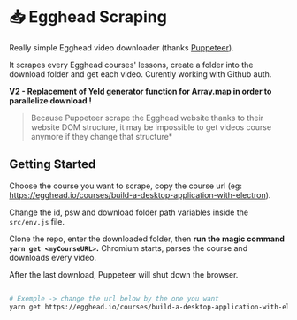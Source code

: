 # 📥 Egghead Scraping

Really simple Egghead video downloader (thanks [Puppeteer](https://pptr.dev/)).

It scrapes every Egghead courses' lessons, create a folder into the download folder and get each video.
Curently working with Github auth.

**V2 - Replacement of Yeld generator function for Array.map in order to parallelize download !**

> Because Puppeteer scrape the Egghead website thanks to their website DOM structure, it may be impossible to get videos course anymore if they change that structure*

## Getting Started

Choose the course you want to scrape, copy the course url (eg: https://egghead.io/courses/build-a-desktop-application-with-electron).

Change the id, psw and download folder path variables inside the `src/env.js` file.

Clone the repo, enter the downloaded folder, then **run the magic command `yarn get <myCourseURL>`.** Chromium starts, parses the course and downloads every video.

After the last download, Puppeteer will shut down the browser.

```bash

# Exemple -> change the url below by the one you want
yarn get https://egghead.io/courses/build-a-desktop-application-with-electron

```
